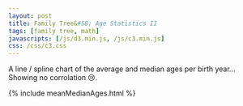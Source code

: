 ```yaml
---
layout: post
title: Family Tree&#58; Age Statistics II
tags: [family tree, math]
javascripts: [/js/d3.min.js, /js/c3.min.js]
css: /css/c3.css
---
```


A line / spline chart of the average and median ages per birth year... Showing no corrolation :cry:.

{% include meanMedianAges.html %}
